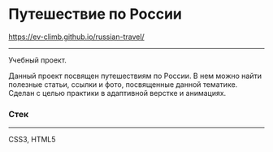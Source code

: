 # Путешествие по России
https://ev-climb.github.io/russian-travel/

---
Учебный проект.


Данный проект посвящен путешествиям по России. В нем можно найти полезные статьи, ссылки и фото, посвященные данной тематике. Сделан с целью практики в адаптивной верстке и анимациях.

### Стек
---
CSS3, HTML5
